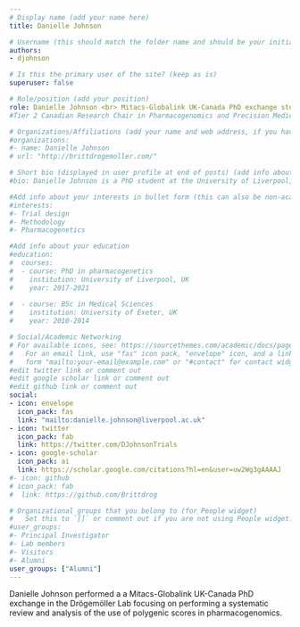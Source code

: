 ```yaml
---
# Display name (add your name here)
title: Danielle Johnson

# Username (this should match the folder name and should be your initial and surname)
authors:
- djohnson

# Is this the primary user of the site? (keep as is)
superuser: false

# Role/position (add your position)
role: Danielle Johnson <br> Mitacs-Globalink UK-Canada PhD exchange student
#Tier 2 Canadian Research Chair in Pharmacogenomics and Precision Medicine

# Organizations/Affiliations (add your name and web address, if you have one)
#organizations:
#- name: Danielle Johnson
# url: "http://brittdrogemoller.com/"

# Short bio (displayed in user profile at end of posts) (add info about yourself)
#bio: Danielle Johnson is a PhD student at the University of Liverpool, UK, who has been awarded a Mitacs Globalink internship in the Drögemöller lab.

#Add info about your interests in bullet form (this can also be non-academic) 
#interests:
#- Trial design
#- Methodology
#- Pharmacogenetics

#Add info about your education 
#education:
#  courses:
#  - course: PhD in pharmacogenetics
#    institution: University of Liverpool, UK
#    year: 2017-2021
  
#  - course: BSc in Medical Sciences
#    institution: University of Exeter, UK
#    year: 2010-2014

# Social/Academic Networking
# For available icons, see: https://sourcethemes.com/academic/docs/page-builder/#icons
#   For an email link, use "fas" icon pack, "envelope" icon, and a link in the
#   form "mailto:your-email@example.com" or "#contact" for contact widget.
#edit twitter link or comment out
#edit google scholar link or comment out
#edit github link or comment out
social:
- icon: envelope
  icon_pack: fas
  link: "mailto:danielle.johnson@liverpool.ac.uk"
- icon: twitter
  icon_pack: fab
  link: https://twitter.com/DJohnsonTrials
- icon: google-scholar
  icon_pack: ai
  link: https://scholar.google.com/citations?hl=en&user=uw2Wg3gAAAAJ
#- icon: github
# icon_pack: fab
#  link: https://github.com/Brittdrog

# Organizational groups that you belong to (for People widget)
#   Set this to `[]` or comment out if you are not using People widget.
#user_groups:
#- Principal Investigator
#- Lab members
#- Visitors
#- Alumni
user_groups: ["Alumni"]
---
```


Danielle Johnson performed a a Mitacs-Globalink UK-Canada PhD exchange in the Drögemöller Lab focusing on performing a systematic review and analysis of the use of polygenic scores in pharmacogenomics. 
